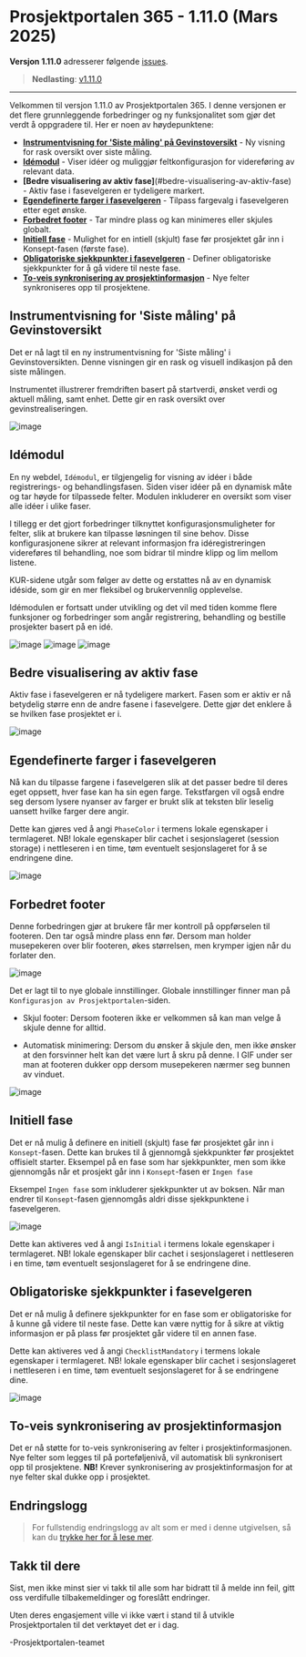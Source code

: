 # Prosjektportalen 365 - 1.11.0 (Mars 2025)

**Versjon 1.11.0** adresserer følgende [issues](https://github.com/Puzzlepart/prosjektportalen365/issues?q=is%3Aissue+is%3Aclosed+milestone%3A1.11.0).
> **Nedlasting**: [v1.11.0](https://github.com/Puzzlepart/prosjektportalen365/releases)

---

Velkommen til versjon 1.11.0 av Prosjektportalen 365. I denne versjonen er det flere grunnleggende forbedringer og ny funksjonalitet som gjør det verdt å oppgradere til. Her er noen av høydepunktene:

- **[Instrumentvisning for 'Siste måling' på Gevinstoversikt](#instrumentvisning-for-siste-måling-på-gevinstoversikt)** - Ny visning for rask oversikt over siste måling.
- **[Idémodul](#idémodul)** - Viser idéer og muliggjør feltkonfigurasjon for videreføring av relevant data.
- **[Bedre visualisering av aktiv fase]**(#bedre-visualisering-av-aktiv-fase) - Aktiv fase i fasevelgeren er tydeligere markert.
- **[Egendefinerte farger i fasevelgeren](#egendefinerte-farger-i-fasevelgeren)** - Tilpass fargevalg i fasevelgeren etter eget ønske.
- **[Forbedret footer](#forbedret-footer)** - Tar mindre plass og kan minimeres eller skjules globalt.
- **[Initiell fase](#initiell-fase)** - Mulighet for en intiell (skjult) fase før prosjektet går inn i Konsept-fasen (første fase).
- **[Obligatoriske sjekkpunkter i fasevelgeren](#obligatoriske-sjekkpunkter-i-fasevelgeren)** - Definer obligatoriske sjekkpunkter for å gå videre til neste fase.
- **[To-veis synkronisering av prosjektinformasjon](#to-veis-synkronisering-av-prosjektinformasjon)** - Nye felter synkroniseres opp til prosjektene.

## Instrumentvisning for 'Siste måling' på Gevinstoversikt

Det er nå lagt til en ny instrumentvisning for 'Siste måling' i Gevinstoversikten. Denne visningen gir en rask og visuell indikasjon på den siste målingen.

Instrumentet illustrerer fremdriften basert på startverdi, ønsket verdi og aktuell måling, samt enhet. Dette gir en rask oversikt over gevinstrealiseringen.

![image](./assets/1.11/instrumentvisning.png)

## Idémodul

En ny webdel, `Idémodul`, er tilgjengelig for visning av idéer i både registrerings- og behandlingsfasen. Siden viser idéer på en dynamisk måte og tar høyde for tilpassede felter. Modulen inkluderer en oversikt som viser alle idéer i ulike faser.

I tillegg er det gjort forbedringer tilknyttet konfigurasjonsmuligheter for felter, slik at brukere kan tilpasse løsningen til sine behov. Disse konfigurasjonene sikrer at relevant informasjon fra idéregistreringen videreføres til behandling, noe som bidrar til mindre klipp og lim mellom listene.

KUR-sidene utgår som følger av dette og erstattes nå av en dynamisk idéside, som gir en mer fleksibel og brukervennlig opplevelse.

Idémodulen er fortsatt under utvikling og det vil med tiden komme flere funksjoner og forbedringer som angår registrering, behandling og bestille prosjekter basert på en idé.

![image](./assets/1.11/idemodul-registrering.png)
![image](./assets/1.11/idemodul-behandling.png)
![image](./assets/1.11/idemodul-oversikt.png)

## Bedre visualisering av aktiv fase

Aktiv fase i fasevelgeren er nå tydeligere markert. Fasen som er aktiv er nå betydelig større enn de andre fasene i fasevelgere. Dette gjør det enklere å se hvilken fase prosjektet er i.

![image](./assets/1.11/aktivfase.png)

## Egendefinerte farger i fasevelgeren

Nå kan du tilpasse fargene i fasevelgeren slik at det passer bedre til deres eget oppsett, hver fase kan ha sin egen farge. Tekstfargen vil også endre seg dersom lysere nyanser av farger er brukt slik at teksten blir leselig uansett hvilke farger dere angir.

Dette kan gjøres ved å angi `PhaseColor` i termens lokale egenskaper i termlageret. NB! lokale egenskaper blir cachet i sesjonslageret (session storage) i nettleseren i en time, tøm eventuelt sesjonslageret for å se endringene dine.

![image](./assets/1.11/fasefarger.png)

## Forbedret footer

Denne forbedringen gjør at brukere får mer kontroll på oppførselen til footeren. Den tar også mindre plass enn før. Dersom man holder musepekeren over blir footeren, økes størrelsen, men krymper igjen når du forlater den.

![image](./assets/1.11/footer.png)

Det er lagt til to nye globale innstillinger. Globale innstillinger finner man på `Konfigurasjon av Prosjektportalen`-siden.

- Skjul footer: Dersom footeren ikke er velkommen så kan man velge å skjule denne for alltid.

- Automatisk minimering: Dersom du ønsker å skjule den, men ikke ønsker at den forsvinner helt kan det være lurt å skru på denne. I GIF under ser man at footeren dukker opp dersom musepekeren nærmer seg bunnen av vinduet.

![image](./assets/1.11/footer-minimert.gif)

## Initiell fase

Det er nå mulig å definere en initiell (skjult) fase før prosjektet går inn i `Konsept`-fasen. Dette kan brukes til å gjennomgå sjekkpunkter før prosjektet offisielt starter. Eksempel på en fase som har sjekkpunkter, men som ikke gjennomgås når et prosjekt går inn i `Konsept`-fasen er `Ingen fase`

Eksempel `Ingen fase` som inkluderer sjekkpunkter ut av boksen. Når man endrer til `Konsept`-fasen gjennomgås aldri disse sjekkpunktene i fasevelgeren.

![image](./assets/1.11/initiell-fase.png)

Dette kan aktiveres ved å angi `IsInitial` i termens lokale egenskaper i termlageret. NB! lokale egenskaper blir cachet i sesjonslageret i nettleseren i en time, tøm eventuelt sesjonslageret for å se endringene dine.

## Obligatoriske sjekkpunkter i fasevelgeren

Det er nå mulig å definere sjekkpunkter for en fase som er obligatoriske for å kunne gå videre til neste fase. Dette kan være nyttig for å sikre at viktig informasjon er på plass før prosjektet går videre til en annen fase.

Dette kan aktiveres ved å angi `ChecklistMandatory` i termens lokale egenskaper i termlageret. NB! lokale egenskaper blir cachet i sesjonslageret i nettleseren i en time, tøm eventuelt sesjonslageret for å se endringene dine.

![image](./assets/1.11/obligatoriske-faser.png)

## To-veis synkronisering av prosjektinformasjon

Det er nå støtte for to-veis synkronisering av felter i prosjektinformasjonen. Nye felter som legges til på porteføljenivå, vil automatisk bli synkronisert opp til prosjektene. **NB!** Krever synkronisering av prosjektinformasjon for at nye felter skal dukke opp i prosjektet.

## Endringslogg

> For fullstendig endringslogg av alt som er med i denne utgivelsen, så kan du [trykke her for å lese mer](../CHANGELOG.md).

## Takk til dere

Sist, men ikke minst sier vi takk til alle som har bidratt til å melde inn feil, gitt oss verdifulle tilbakemeldinger og foreslått endringer.

Uten deres engasjement ville vi ikke vært i stand til å utvikle Prosjektportalen til det verktøyet det er i dag.

-Prosjektportalen-teamet
